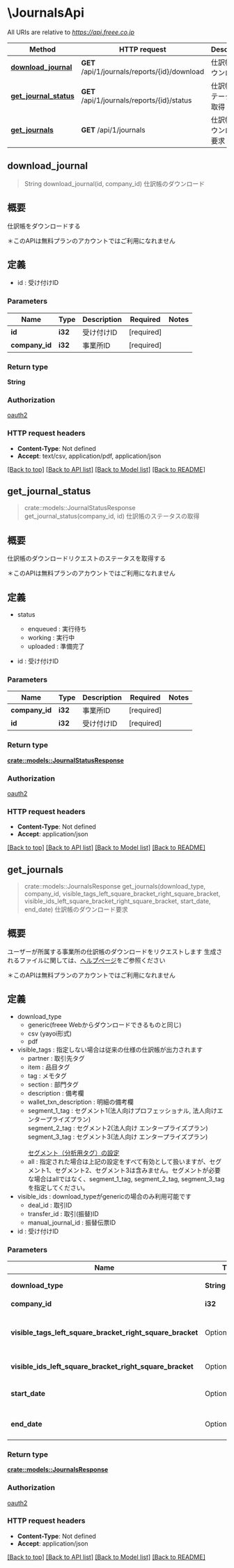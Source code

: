 # \JournalsApi

All URIs are relative to *https://api.freee.co.jp*

Method | HTTP request | Description
------------- | ------------- | -------------
[**download_journal**](JournalsApi.md#download_journal) | **GET** /api/1/journals/reports/{id}/download | 仕訳帳のダウンロード
[**get_journal_status**](JournalsApi.md#get_journal_status) | **GET** /api/1/journals/reports/{id}/status | 仕訳帳のステータスの取得
[**get_journals**](JournalsApi.md#get_journals) | **GET** /api/1/journals | 仕訳帳のダウンロード要求



## download_journal

> String download_journal(id, company_id)
仕訳帳のダウンロード

 <h2 id=\"\">概要</h2>  <p>仕訳帳をダウンロードする</p>  <p>＊このAPIは無料プランのアカウントではご利用になれません</p>  <h2 id=\"_2\">定義</h2>  <ul> <li>id : 受け付けID</li> </ul>

### Parameters


Name | Type | Description  | Required | Notes
------------- | ------------- | ------------- | ------------- | -------------
**id** | **i32** | 受け付けID | [required] |
**company_id** | **i32** | 事業所ID | [required] |

### Return type

**String**

### Authorization

[oauth2](../README.md#oauth2)

### HTTP request headers

- **Content-Type**: Not defined
- **Accept**: text/csv, application/pdf, application/json

[[Back to top]](#) [[Back to API list]](../README.md#documentation-for-api-endpoints) [[Back to Model list]](../README.md#documentation-for-models) [[Back to README]](../README.md)


## get_journal_status

> crate::models::JournalStatusResponse get_journal_status(company_id, id)
仕訳帳のステータスの取得

 <h2 id=\"\">概要</h2>  <p>仕訳帳のダウンロードリクエストのステータスを取得する</p>  <p>＊このAPIは無料プランのアカウントではご利用になれません</p>  <h2 id=\"_2\">定義</h2>  <ul> <li> <p>status</p>  <ul> <li>enqueued : 実行待ち</li>  <li>working : 実行中</li>  <li>uploaded : 準備完了</li> </ul> </li>  <li> <p>id : 受け付けID</p> </li> </ul>

### Parameters


Name | Type | Description  | Required | Notes
------------- | ------------- | ------------- | ------------- | -------------
**company_id** | **i32** | 事業所ID | [required] |
**id** | **i32** | 受け付けID | [required] |

### Return type

[**crate::models::JournalStatusResponse**](journalStatusResponse.md)

### Authorization

[oauth2](../README.md#oauth2)

### HTTP request headers

- **Content-Type**: Not defined
- **Accept**: application/json

[[Back to top]](#) [[Back to API list]](../README.md#documentation-for-api-endpoints) [[Back to Model list]](../README.md#documentation-for-models) [[Back to README]](../README.md)


## get_journals

> crate::models::JournalsResponse get_journals(download_type, company_id, visible_tags_left_square_bracket_right_square_bracket, visible_ids_left_square_bracket_right_square_bracket, start_date, end_date)
仕訳帳のダウンロード要求

 <h2 id=\"\">概要</h2>  <p>ユーザーが所属する事業所の仕訳帳のダウンロードをリクエストします 生成されるファイルに関しては、<a href=\"https://support.freee.co.jp/hc/ja/articles/204599604#2\">ヘルプページ</a>をご参照ください</p>  <p>＊このAPIは無料プランのアカウントではご利用になれません</p>  <h2 id=\"_2\">定義</h2>  <ul>   <li>download_type     <ul>       <li>generic(freee Webからダウンロードできるものと同じ)</li>       <li>csv (yayoi形式)</li>       <li>pdf</li>     </ul>   </li>   <li>visible_tags : 指定しない場合は従来の仕様の仕訳帳が出力されます     <ul>       <li>partner : 取引先タグ</li>       <li>item : 品目タグ</li>       <li>tag : メモタグ</li>       <li>section : 部門タグ</li>       <li>description : 備考欄</li>       <li>wallet_txn_description : 明細の備考欄</li>       <li>         segment_1_tag : セグメント1(法人向けプロフェッショナル, 法人向けエンタープライズプラン)<br>         segment_2_tag : セグメント2(法人向け エンタープライズプラン)<br>         segment_3_tag : セグメント3(法人向け エンタープライズプラン)<br><br>         <a href=\"https://support.freee.co.jp/hc/ja/articles/360020679611\" target=\"_blank\">セグメント（分析用タグ）の設定</a><br>       </li>       <li>all : 指定された場合は上記の設定をすべて有効として扱いますが、セグメント1、セグメント2、セグメント3は含みません。セグメントが必要な場合はallではなく、segment_1_tag, segment_2_tag, segment_3_tagを指定してください。</li>     </ul>   </li>   <li>visible_ids : download_typeがgenericの場合のみ利用可能です     <ul>       <li>deal_id : 取引ID</li>       <li>transfer_id : 取引(振替)ID</li>       <li>manual_journal_id : 振替伝票ID</li>     </ul>   </li>    <li>id : 受け付けID</li> </ul>

### Parameters


Name | Type | Description  | Required | Notes
------------- | ------------- | ------------- | ------------- | -------------
**download_type** | **String** | ダウンロード形式 | [required] |
**company_id** | **i32** | 事業所ID | [required] |
**visible_tags_left_square_bracket_right_square_bracket** | Option<[**Vec<String>**](String.md)> | 補助科目やコメントとして出力する項目 |  |
**visible_ids_left_square_bracket_right_square_bracket** | Option<[**Vec<String>**](String.md)> | 追加出力するID項目 |  |
**start_date** | Option<**String**> | 取得開始日 (yyyy-mm-dd) |  |
**end_date** | Option<**String**> | 取得終了日 (yyyy-mm-dd) |  |

### Return type

[**crate::models::JournalsResponse**](journalsResponse.md)

### Authorization

[oauth2](../README.md#oauth2)

### HTTP request headers

- **Content-Type**: Not defined
- **Accept**: application/json

[[Back to top]](#) [[Back to API list]](../README.md#documentation-for-api-endpoints) [[Back to Model list]](../README.md#documentation-for-models) [[Back to README]](../README.md)

